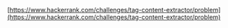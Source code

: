 [https://www.hackerrank.com/challenges/tag-content-extractor/problem](https://www.hackerrank.com/challenges/tag-content-extractor/problem)